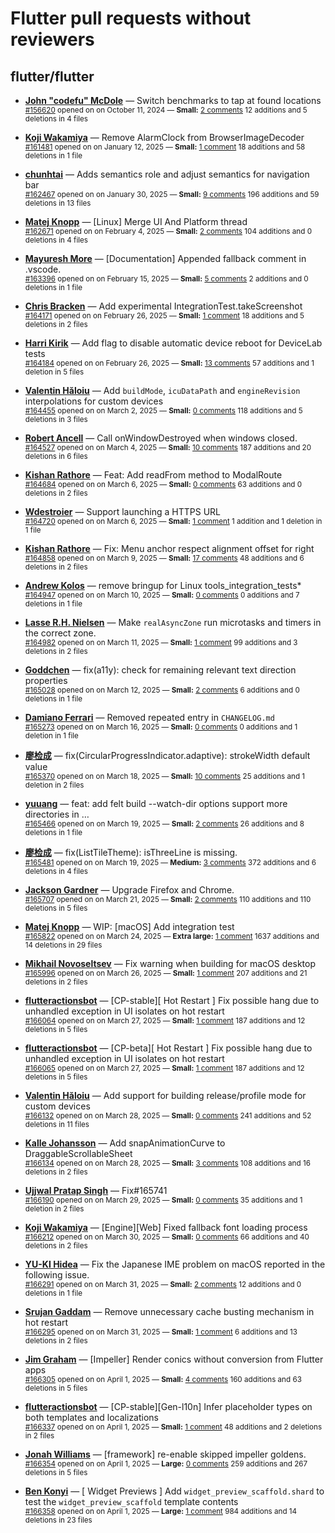 # Flutter pull requests without reviewers

## flutter/flutter

* **[John "codefu" McDole](https://github.com/jtmcdole)** &mdash; Switch benchmarks to tap at found locations<br />
  <sub>[#156620](https://github.com/flutter/flutter/pull/156620) opened on on October 11, 2024 &mdash; **Small:** [2 comments](https://github.com/flutter/flutter/pull/156620) 12 additions and 5 deletions in 4 files</sub><br />

* **[Koji Wakamiya](https://github.com/koji-1009)** &mdash; Remove AlarmClock from BrowserImageDecoder<br />
  <sub>[#161481](https://github.com/flutter/flutter/pull/161481) opened on on January 12, 2025 &mdash; **Small:** [1 comment](https://github.com/flutter/flutter/pull/161481) 18 additions and 58 deletions in 1 file</sub><br />

* **[chunhtai](https://github.com/chunhtai)** &mdash; Adds semantics role and adjust semantics for navigation bar<br />
  <sub>[#162467](https://github.com/flutter/flutter/pull/162467) opened on on January 30, 2025 &mdash; **Small:** [9 comments](https://github.com/flutter/flutter/pull/162467) 196 additions and 59 deletions in 13 files</sub><br />

* **[Matej Knopp](https://github.com/knopp)** &mdash; [Linux] Merge UI And Platform thread<br />
  <sub>[#162671](https://github.com/flutter/flutter/pull/162671) opened on on February 4, 2025 &mdash; **Small:** [2 comments](https://github.com/flutter/flutter/pull/162671) 104 additions and 0 deletions in 4 files</sub><br />

* **[Mayuresh More](https://github.com/MayureshMore)** &mdash; [Documentation] Appended fallback comment in .vscode.<br />
  <sub>[#163396](https://github.com/flutter/flutter/pull/163396) opened on on February 15, 2025 &mdash; **Small:** [5 comments](https://github.com/flutter/flutter/pull/163396) 2 additions and 0 deletions in 1 file</sub><br />

* **[Chris Bracken](https://github.com/cbracken)** &mdash; Add experimental IntegrationTest.takeScreenshot<br />
  <sub>[#164171](https://github.com/flutter/flutter/pull/164171) opened on on February 26, 2025 &mdash; **Small:** [1 comment](https://github.com/flutter/flutter/pull/164171) 18 additions and 5 deletions in 2 files</sub><br />

* **[Harri Kirik](https://github.com/harri35)** &mdash; Add flag to disable automatic device reboot for DeviceLab tests<br />
  <sub>[#164184](https://github.com/flutter/flutter/pull/164184) opened on on February 26, 2025 &mdash; **Small:** [13 comments](https://github.com/flutter/flutter/pull/164184) 57 additions and 1 deletion in 5 files</sub><br />

* **[Valentin Hăloiu](https://github.com/vially)** &mdash; Add `buildMode`, `icuDataPath` and `engineRevision` interpolations for custom devices<br />
  <sub>[#164455](https://github.com/flutter/flutter/pull/164455) opened on on March 2, 2025 &mdash; **Small:** [0 comments](https://github.com/flutter/flutter/pull/164455) 118 additions and 5 deletions in 3 files</sub><br />

* **[Robert Ancell](https://github.com/robert-ancell)** &mdash; Call onWindowDestroyed when windows closed.<br />
  <sub>[#164527](https://github.com/flutter/flutter/pull/164527) opened on on March 4, 2025 &mdash; **Small:** [10 comments](https://github.com/flutter/flutter/pull/164527) 187 additions and 20 deletions in 6 files</sub><br />

* **[Kishan Rathore](https://github.com/rkishan516)** &mdash; Feat: Add readFrom method to ModalRoute<br />
  <sub>[#164684](https://github.com/flutter/flutter/pull/164684) opened on on March 6, 2025 &mdash; **Small:** [0 comments](https://github.com/flutter/flutter/pull/164684) 63 additions and 0 deletions in 2 files</sub><br />

* **[Wdestroier](https://github.com/Wdestroier)** &mdash; Support launching a HTTPS URL<br />
  <sub>[#164720](https://github.com/flutter/flutter/pull/164720) opened on on March 6, 2025 &mdash; **Small:** [1 comment](https://github.com/flutter/flutter/pull/164720) 1 addition and 1 deletion in 1 file</sub><br />

* **[Kishan Rathore](https://github.com/rkishan516)** &mdash; Fix: Menu anchor respect alignment offset for right<br />
  <sub>[#164858](https://github.com/flutter/flutter/pull/164858) opened on on March 9, 2025 &mdash; **Small:** [17 comments](https://github.com/flutter/flutter/pull/164858) 48 additions and 6 deletions in 2 files</sub><br />

* **[Andrew Kolos](https://github.com/andrewkolos)** &mdash; remove bringup for Linux tools_integration_tests*<br />
  <sub>[#164947](https://github.com/flutter/flutter/pull/164947) opened on on March 10, 2025 &mdash; **Small:** [0 comments](https://github.com/flutter/flutter/pull/164947) 0 additions and 7 deletions in 1 file</sub><br />

* **[Lasse R.H. Nielsen](https://github.com/lrhn)** &mdash; Make `realAsyncZone` run microtasks and timers in the correct zone.<br />
  <sub>[#164982](https://github.com/flutter/flutter/pull/164982) opened on on March 11, 2025 &mdash; **Small:** [1 comment](https://github.com/flutter/flutter/pull/164982) 99 additions and 3 deletions in 2 files</sub><br />

* **[Goddchen](https://github.com/Goddchen)** &mdash; fix(a11y): check for remaining relevant text direction properties<br />
  <sub>[#165028](https://github.com/flutter/flutter/pull/165028) opened on on March 12, 2025 &mdash; **Small:** [2 comments](https://github.com/flutter/flutter/pull/165028) 6 additions and 0 deletions in 1 file</sub><br />

* **[Damiano Ferrari](https://github.com/ferraridamiano)** &mdash; Removed repeated entry in `CHANGELOG.md`<br />
  <sub>[#165273](https://github.com/flutter/flutter/pull/165273) opened on on March 16, 2025 &mdash; **Small:** [0 comments](https://github.com/flutter/flutter/pull/165273) 0 additions and 1 deletion in 1 file</sub><br />

* **[廖检成](https://github.com/StanleyCocos)** &mdash; fix(CircularProgressIndicator.adaptive): strokeWidth default value<br />
  <sub>[#165370](https://github.com/flutter/flutter/pull/165370) opened on on March 18, 2025 &mdash; **Small:** [10 comments](https://github.com/flutter/flutter/pull/165370) 25 additions and 1 deletion in 2 files</sub><br />

* **[yuuang](https://github.com/zhangyuang)** &mdash; feat: add felt build --watch-dir options support more directories in …<br />
  <sub>[#165466](https://github.com/flutter/flutter/pull/165466) opened on on March 19, 2025 &mdash; **Small:** [2 comments](https://github.com/flutter/flutter/pull/165466) 26 additions and 8 deletions in 1 file</sub><br />

* **[廖检成](https://github.com/StanleyCocos)** &mdash; fix(ListTileTheme): isThreeLine is missing.<br />
  <sub>[#165481](https://github.com/flutter/flutter/pull/165481) opened on on March 19, 2025 &mdash; **Medium:** [3 comments](https://github.com/flutter/flutter/pull/165481) 372 additions and 6 deletions in 4 files</sub><br />

* **[Jackson Gardner](https://github.com/eyebrowsoffire)** &mdash; Upgrade Firefox and Chrome.<br />
  <sub>[#165707](https://github.com/flutter/flutter/pull/165707) opened on on March 21, 2025 &mdash; **Small:** [2 comments](https://github.com/flutter/flutter/pull/165707) 110 additions and 110 deletions in 5 files</sub><br />

* **[Matej Knopp](https://github.com/knopp)** &mdash; WIP: [macOS] Add integration test<br />
  <sub>[#165822](https://github.com/flutter/flutter/pull/165822) opened on on March 24, 2025 &mdash; **Extra large:** [1 comment](https://github.com/flutter/flutter/pull/165822) 1637 additions and 14 deletions in 29 files</sub><br />

* **[Mikhail Novoseltsev](https://github.com/Sameri11)** &mdash; Fix warning when building for macOS desktop<br />
  <sub>[#165996](https://github.com/flutter/flutter/pull/165996) opened on on March 26, 2025 &mdash; **Small:** [1 comment](https://github.com/flutter/flutter/pull/165996) 207 additions and 21 deletions in 2 files</sub><br />

* **[flutteractionsbot](https://github.com/flutteractionsbot)** &mdash; [CP-stable][ Hot Restart ] Fix possible hang due to unhandled exception in UI isolates on hot restart<br />
  <sub>[#166064](https://github.com/flutter/flutter/pull/166064) opened on on March 27, 2025 &mdash; **Small:** [1 comment](https://github.com/flutter/flutter/pull/166064) 187 additions and 12 deletions in 5 files</sub><br />

* **[flutteractionsbot](https://github.com/flutteractionsbot)** &mdash; [CP-beta][ Hot Restart ] Fix possible hang due to unhandled exception in UI isolates on hot restart<br />
  <sub>[#166065](https://github.com/flutter/flutter/pull/166065) opened on on March 27, 2025 &mdash; **Small:** [1 comment](https://github.com/flutter/flutter/pull/166065) 187 additions and 12 deletions in 5 files</sub><br />

* **[Valentin Hăloiu](https://github.com/vially)** &mdash; Add support for building release/profile mode for custom devices<br />
  <sub>[#166132](https://github.com/flutter/flutter/pull/166132) opened on on March 28, 2025 &mdash; **Small:** [0 comments](https://github.com/flutter/flutter/pull/166132) 241 additions and 52 deletions in 11 files</sub><br />

* **[Kalle Johansson](https://github.com/Kal-Elx)** &mdash; Add snapAnimationCurve to DraggableScrollableSheet<br />
  <sub>[#166134](https://github.com/flutter/flutter/pull/166134) opened on on March 28, 2025 &mdash; **Small:** [3 comments](https://github.com/flutter/flutter/pull/166134) 108 additions and 16 deletions in 2 files</sub><br />

* **[Ujjwal Pratap Singh](https://github.com/ujjwaltwitx)** &mdash; Fix#165741<br />
  <sub>[#166190](https://github.com/flutter/flutter/pull/166190) opened on on March 29, 2025 &mdash; **Small:** [0 comments](https://github.com/flutter/flutter/pull/166190) 35 additions and 1 deletion in 2 files</sub><br />

* **[Koji Wakamiya](https://github.com/koji-1009)** &mdash; [Engine][Web] Fixed fallback font loading process<br />
  <sub>[#166212](https://github.com/flutter/flutter/pull/166212) opened on on March 30, 2025 &mdash; **Small:** [0 comments](https://github.com/flutter/flutter/pull/166212) 66 additions and 40 deletions in 2 files</sub><br />

* **[YU-KI Hidea](https://github.com/hidea)** &mdash; Fix the Japanese IME problem on macOS reported in the following issue.<br />
  <sub>[#166291](https://github.com/flutter/flutter/pull/166291) opened on on March 31, 2025 &mdash; **Small:** [2 comments](https://github.com/flutter/flutter/pull/166291) 12 additions and 0 deletions in 1 file</sub><br />

* **[Srujan Gaddam](https://github.com/srujzs)** &mdash; Remove unnecessary cache busting mechanism in hot restart<br />
  <sub>[#166295](https://github.com/flutter/flutter/pull/166295) opened on on March 31, 2025 &mdash; **Small:** [1 comment](https://github.com/flutter/flutter/pull/166295) 6 additions and 13 deletions in 2 files</sub><br />

* **[Jim Graham](https://github.com/flar)** &mdash; [Impeller] Render conics without conversion from Flutter apps<br />
  <sub>[#166305](https://github.com/flutter/flutter/pull/166305) opened on on April 1, 2025 &mdash; **Small:** [4 comments](https://github.com/flutter/flutter/pull/166305) 160 additions and 63 deletions in 5 files</sub><br />

* **[flutteractionsbot](https://github.com/flutteractionsbot)** &mdash; [CP-stable][Gen-l10n] Infer placeholder types on both templates and localizations<br />
  <sub>[#166337](https://github.com/flutter/flutter/pull/166337) opened on on April 1, 2025 &mdash; **Small:** [1 comment](https://github.com/flutter/flutter/pull/166337) 48 additions and 2 deletions in 2 files</sub><br />

* **[Jonah Williams](https://github.com/jonahwilliams)** &mdash; [framework] re-enable skipped impeller goldens.<br />
  <sub>[#166354](https://github.com/flutter/flutter/pull/166354) opened on on April 1, 2025 &mdash; **Large:** [0 comments](https://github.com/flutter/flutter/pull/166354) 259 additions and 267 deletions in 5 files</sub><br />

* **[Ben Konyi](https://github.com/bkonyi)** &mdash; [ Widget Previews ] Add `widget_preview_scaffold.shard` to test the `widget_preview_scaffold` template contents<br />
  <sub>[#166358](https://github.com/flutter/flutter/pull/166358) opened on on April 1, 2025 &mdash; **Large:** [1 comment](https://github.com/flutter/flutter/pull/166358) 984 additions and 14 deletions in 23 files</sub><br />

